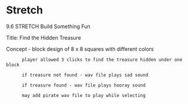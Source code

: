 # Stretch
9.6 STRETCH Build Something Fun

Title:  Find the Hidden Treasure

Concept - block design of 8 x 8 squares with different colors

          player allowed 3 clicks to find the treasure hidden under one block

          if treasure not found - wav file plays sad sound
          
          if treasure found - wav file plays hooray sound

          may add pirate wav file to play while selecting